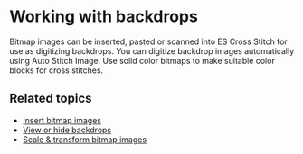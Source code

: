# Working with backdrops

Bitmap images can be inserted, pasted or scanned into ES Cross Stitch for use as digitizing backdrops. You can digitize backdrop images automatically using Auto Stitch Image. Use solid color bitmaps to make suitable color blocks for cross stitches.

## Related topics

- [Insert bitmap images](Insert_bitmap_images)
- [View or hide backdrops](View_or_hide_backdrops)
- [Scale & transform bitmap images](Scale_transform_bitmap_images)

